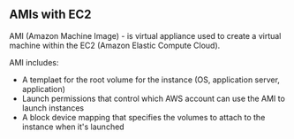 ## AMIs with EC2

AMI (Amazon Machine Image) - is virtual appliance used to create a virtual machine within the EC2 (Amazon Elastic Compute Cloud).

AMI includes:
- A templaet for the root volume for the instance (OS, application server, application)
- Launch permissions that control which AWS account can use the AMI to launch instances
- A block device mapping that specifies the volumes to attach to the instance when it's launched

